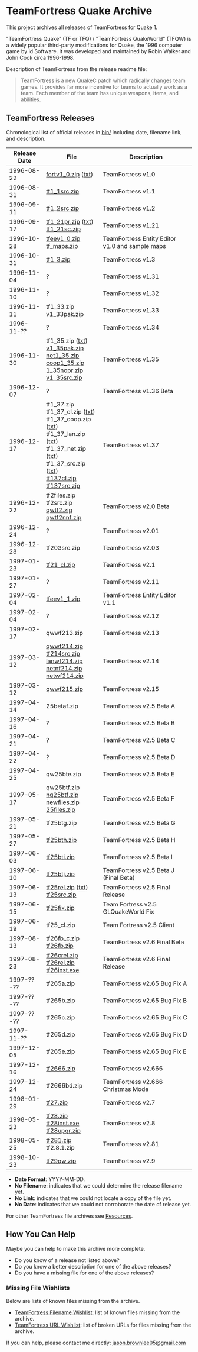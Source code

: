 # TeamFortress Quake Archive

This project archives all releases of TeamFortress for Quake 1.

"TeamFortress Quake" (TF or TFQ) / "TeamFortress QuakeWorld" (TFQW) is a widely popular third-party modifications for Quake, the 1996 computer game by id Software. It was developed and maintained by Robin Walker and John Cook circa 1996-1998.

Description of TeamFortress from the release readme file:

> TeamFortress is a new QuakeC patch which radically changes team games. It provides far more incentive for teams to actually work as a team. Each member of the team has unique weapons, items, and abilities.

## TeamFortress Releases

Chronological list of official releases in [bin/](bin/) including date, filename link, and description.

Release Date | File | Description
--- | --- | ---
1996-08-22 | [fortv1_0.zip](bin/fortv1_0.zip) ([txt](bin/fortv1_0.txt)) | TeamFortress v1.0
1996-08-31 | [tf1_1src.zip](bin/tf1_1src.zip) | TeamFortress v1.1
1996-09-11 | [tf1_2src.zip](bin/tf1_2src.zip) | TeamFortress v1.2
1996-09-17 | [tf1_21pr.zip](bin/tf1_21pr.zip) ([txt](bin/tf1_21pr.txt))<br>[tf1_21sc.zip](bin/tf1_21sc.zip) | TeamFortress v1.21
1996-10-28 | [tfeev1_0.zip](bin/tfeev1_0.zip)<br>[tf_maps.zip](bin/tf_maps.zip) | TeamFortress Entity Editor v1.0 and sample maps
1996-10-31 | [tf1_3.zip](bin/tf1_3.zip) | TeamFortress v1.3
1996-11-04 | ? | TeamFortress v1.31
1996-11-10 | ? | TeamFortress v1.32
1996-11-11 | tf1_33.zip<br>v1_33pak.zip | TeamFortress v1.33
1996-11-?? | ? | TeamFortress v1.34
1996-11-30 | tf1_35.zip ([txt](bin/tf1_35.txt))<br>[v1_35pak.zip](bin/v1_35pak.zip)<br>[net1_35.zip](bin/net1_35.zip)<br>[coop1_35.zip](bin/coop1_35.zip)<br>[1_35nopr.zip](bin/1_35nopr.zip)<br>[v1_35src.zip](bin/v1_35src.zip) | TeamFortress v1.35
1996-12-07 | ? | TeamFortress v1.36 Beta
1996-12-17 | tf1_37.zip<br>tf1_37_cl.zip ([txt](bin/tf1_37_cl.txt))<br>tf1_37_coop.zip ([txt](bin/tf1_37_coop.txt))<br>tf1_37_lan.zip ([txt](bin/tf1_37_lan.txt)) <br>tf1_37_net.zip ([txt](bin/tf1_37_net.txt))<br>tf1_37_src.zip ([txt](bin/tf1_37_src.txt))<br>[tf137cl.zip](bin/tf137cl.zip)<br>[tf137src.zip](bin/tf137src.zip) | TeamFortress v1.37
1996-12-22 | tf2files.zip<br>tf2src.zip<br>[qwtf2.zip](bin/qwtf2.zip)<br>[qwtf2nnf.zip](bin/qwtf2nnf.zip) | TeamFortress v2.0 Beta
1996-12-24 | ? | TeamFortress v2.01
1996-12-28 | tf203src.zip | TeamFortress v2.03
1997-01-23 | [tf21_cl.zip](bin/tf21_cl.zip) | TeamFortress v2.1
1997-01-27 | ? | TeamFortress v2.11
1997-02-04 | [tfeev1_1.zip](bin/tfeev1_1.zip) | TeamFortress Entity Editor v1.1
1997-02-04 | ? | TeamFortress v2.12
1997-02-17 | qwwf213.zip | TeamFortress v2.13
1997-03-12 | [qwwf214.zip](bin/qwwf214.zip)<br>[tf214src.zip](bin/tf214src.zip)<br>[lanwf214.zip](bin/lanwf214.zip)<br>[netnf214.zip](bin/netnf214.zip)<br>[netwf214.zip](bin/netwf214.zip) | TeamFortress v2.14
1997-03-12 | [qwwf215.zip](bin/qwwf215.zip) | TeamFortress v2.15
1997-04-14 | 25betaf.zip | TeamFortress v2.5 Beta A
1997-04-16 | ? | TeamFortress v2.5 Beta B
1997-04-21 | ? | TeamFortress v2.5 Beta C
1997-04-22 | ? | TeamFortress v2.5 Beta D
1997-04-25 | qw25bte.zip | TeamFortress v2.5 Beta E
1997-05-17 | qw25btf.zip<br>[nq25btf.zip](bin/nq25btf.zip)<br>[newfiles.zip](bin/newfiles.zip)<br>[25files.zip](bin/25files.zip) | TeamFortress v2.5 Beta F
1997-05-21 | tf25btg.zip | TeamFortress v2.5 Beta G
1997-05-27 | [tf25bth.zip](bin/tf25bth.zip) | TeamFortress v2.5 Beta H
1997-06-03 | [tf25bti.zip](bin/tf25bti.zip) | TeamFortress v2.5 Beta I
1997-06-10 | [tf25btj.zip](bin/tf25btj.zip) | TeamFortress v2.5 Beta J (Final Beta)
1997-06-13 | [tf25rel.zip](bin/tf25rel.zip) ([txt](bin/tf25rel.txt))<br>[tf25src.zip](bin/tf25src.zip) | TeamFortress v2.5 Final Release
1997-06-15 | [tf25fix.zip](bin/tf25fix.zip) | Team Fortress v2.5 GLQuakeWorld Fix
1997-06-19 | tf25_cl.zip | Team Fortress v2.5 Client
1997-08-13 | [tf26fb_c.zip](bin/tf26fb_c.zip)<br>[tf26fb.zip](bin/tf26fb.zip) | TeamFortress v2.6 Final Beta
1997-08-23 | [tf26crel.zip](bin/tf26crel.zip)<br>[tf26rel.zip](bin/tf26rel.zip)<br>[tf26inst.exe](bin/tf26inst.exe) | TeamFortress v2.6 Final Release
1997-??-?? | tf265a.zip | TeamFortress v2.65 Bug Fix A
1997-??-?? | tf265b.zip | TeamFortress v2.65 Bug Fix B
1997-??-?? | tf265c.zip | TeamFortress v2.65 Bug Fix C
1997-11-?? | tf265d.zip | TeamFortress v2.65 Bug Fix D
1997-12-05 | tf265e.zip | TeamFortress v2.65 Bug Fix E
1997-12-16 | [tf2666.zip](bin/tf2666.zip) | TeamFortress v2.666
1997-12-24 | tf2666bd.zip | TeamFortress v2.666 Christmas Mode
1998-01-29 | [tf27.zip](bin/tf27.zip) | TeamFortress v2.7
1998-05-23 | [tf28.zip](bin/tf28.zip)<br>[tf28inst.exe](bin/tf28inst.exe)<br>[tf28upgr.zip](bin/tf28upgr.zip) | TeamFortress v2.8
1998-05-25 | [tf281.zip](bin/tf281.zip)<br>tf2.8.1.zip | TeamFortress v2.81
1998-10-23 | [tf29qw.zip](bin/tf29qw.zip) | TeamFortress v2.9

* **Date Format**: YYYY-MM-DD.
* **No Filename**: indicates that we could determine the release filename yet.
* **No Link**: indicates that we could not locate a copy of the file yet.
* **No Date**: indicates that we could not corroborate the date of release yet.

For other TeamFortress file archives see [Resources](research/resources.md).

## How You Can Help

Maybe you can help to make this archive more complete.

* Do you know of a release not listed above?
* Do you know a better description for one of the above releases?
* Do you have a missing file for one of the above releases?

### Missing File Wishlists

Below are lists of known files missing from the archive.

* [TeamFortress Filename Wishlist](research/wishlist.txt): list of known files missing from the archive.
* [TeamFortress URL Wishlist](research/wishlist_urls.txt): list of broken URLs for files missing from the archive.

If you can help, please contact me directly: jason.brownlee05@gmail.com

